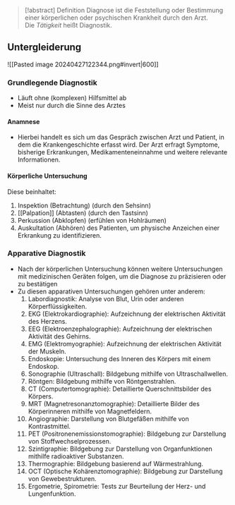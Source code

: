 > [!abstract] Definition
>  Diagnose ist die Feststellung oder Bestimmung einer körperlichen oder psychischen Krankheit durch den Arzt. Die _Tätigkeit_ heißt Diagnostik.

## Untergleiderung
![[Pasted image 20240427122344.png#invert|600]]
### Grundlegende Diagnostik
- Läuft ohne (komplexen) Hilfsmittel ab
- Meist nur durch die Sinne des Arztes
#### Anamnese
- Hierbei handelt es sich um das Gespräch zwischen Arzt und Patient, in dem die Krankengeschichte erfasst wird. Der Arzt erfragt Symptome, bisherige Erkrankungen, Medikamenteneinnahme und weitere relevante Informationen.
#### Körperliche Untersuchung
Diese beinhaltet:
1. Inspektion (Betrachtung) (durch den Sehsinn) 
2. [[Palpation]] (Abtasten) (durch den Tastsinn)
3. Perkussion (Abklopfen) (erfühlen von Hohlräumen)
4. Auskultation (Abhören) des Patienten, um physische Anzeichen einer Erkrankung zu identifizieren.
### Apparative Diagnostik
- Nach der körperlichen Untersuchung können weitere Untersuchungen mit medizinischen Geräten folgen, um die Diagnose zu präzisieren oder zu bestätigen
- Zu diesen apparativen Untersuchungen gehören unter anderem:
	1. Labordiagnostik: Analyse von Blut, Urin oder anderen Körperflüssigkeiten. 
	2. EKG (Elektrokardiographie): Aufzeichnung der elektrischen Aktivität des Herzens.
	3. EEG (Elektroenzephalographie): Aufzeichnung der elektrischen Aktivität des Gehirns.
	4. EMG (Elektromyographie): Aufzeichnung der elektrischen Aktivität der Muskeln.
	5. Endoskopie: Untersuchung des Inneren des Körpers mit einem Endoskop.
	6. Sonographie (Ultraschall): Bildgebung mithilfe von Ultraschallwellen.
	7. Röntgen: Bildgebung mithilfe von Röntgenstrahlen.
	8. CT (Computertomographie): Detaillierte Querschnittsbilder des Körpers.
	9. MRT (Magnetresonanztomographie): Detaillierte Bilder des Körperinneren mithilfe von Magnetfeldern.
	10. Angiographie: Darstellung von Blutgefäßen mithilfe von Kontrastmittel.
	11. PET (Positronenemissionstomographie): Bildgebung zur Darstellung von Stoffwechselprozessen.
	12. Szintigraphie: Bildgebung zur Darstellung von Organfunktionen mithilfe radioaktiver Substanzen.
	13. Thermographie: Bildgebung basierend auf Wärmestrahlung.
	14. OCT (Optische Kohärenztomographie): Bildgebung zur Darstellung von Gewebestrukturen.
	15. Ergometrie, Spirometrie: Tests zur Beurteilung der Herz- und Lungenfunktion.